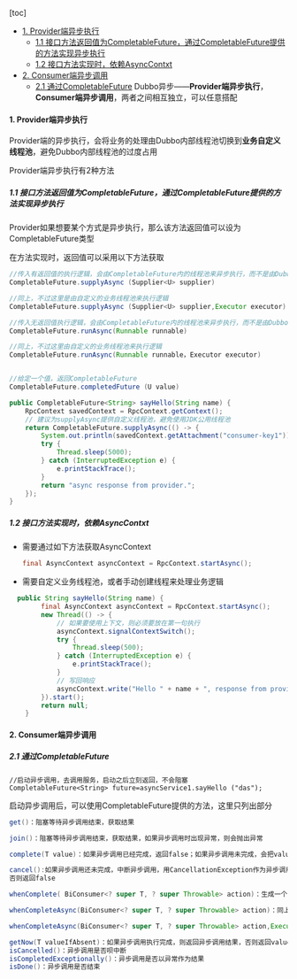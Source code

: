 [toc]

- [1. Provider端异步执行](#1-provider端异步执行)
  - [1.1 接口方法返回值为CompletableFuture，通过CompletableFuture提供的方法实现异步执行](#11-接口方法返回值为completablefuture通过completablefuture提供的方法实现异步执行)
  - [1.2 接口方法实现时，依赖AsyncContxt](#12-接口方法实现时依赖asynccontxt)
- [2. Consumer端异步调用](#2-consumer端异步调用)
  - [2.1 通过CompletableFuture](#21-通过completablefuture)
Dubbo异步——**Provider端异步执行**，**Consumer端异步调用**，两者之间相互独立，可以任意搭配



#### 1. Provider端异步执行

Provider端的异步执行，会将业务的处理由Dubbo内部线程池切换到**业务自定义线程池**，避免Dubbo内部线程池的过度占用

Provider端异步执行有2种方法

##### 1.1 接口方法返回值为CompletableFuture，通过CompletableFuture提供的方法实现异步执行

Provider如果想要某个方式是异步执行，那么该方法返回值可以设为CompletableFuture<T>类型

在方法实现时，返回值可以采用以下方法获取

```java
//传入有返回值的执行逻辑，会由CompletableFuture内的线程池来异步执行，而不是由Dubbo内部线程池来执行，执行完成后，会将执行逻辑的返回值封装进CompletableFuture
CompletableFuture.supplyAsync (Supplier<U> supplier)

//同上，不过这里是由自定义的业务线程池来执行逻辑
CompletableFuture.supplyAsync (Supplier<U> supplier,Executor executor)

//传入无返回值执行逻辑，会由CompletableFuture内的线程池来异步执行，而不是由Dubbo内部线程池来执行，适用于不需要返回值的异步执行
CompletableFuture.runAsync(Runnable runnable)

//同上，不过这里由自定义的业务线程池来执行逻辑
CompletableFuture.runAsync(Runnable runnable，Executor executor)


//给定一个值，返回CompletableFuture
CompletableFuture.completedFuture (U value)

```

```java
public CompletableFuture<String> sayHello(String name) {
    RpcContext savedContext = RpcContext.getContext();
    // 建议为supplyAsync提供自定义线程池，避免使用JDK公用线程池
    return CompletableFuture.supplyAsync(() -> {
        System.out.println(savedContext.getAttachment("consumer-key1"));
        try {
            Thread.sleep(5000);
        } catch (InterruptedException e) {
            e.printStackTrace();
        }
        return "async response from provider.";
    });
}
```



##### 1.2 接口方法实现时，依赖AsyncContxt

* 需要通过如下方法获取AsyncContext

  ```java
  final AsyncContext asyncContext = RpcContext.startAsync();
  ```

* 需要自定义业务线程池，或者手动创建线程来处理业务逻辑

```java
  public String sayHello(String name) {
        final AsyncContext asyncContext = RpcContext.startAsync();
        new Thread(() -> {
            // 如果要使用上下文，则必须要放在第一句执行
            asyncContext.signalContextSwitch();
            try {
                Thread.sleep(500);
            } catch (InterruptedException e) {
                e.printStackTrace();
            }
            // 写回响应
            asyncContext.write("Hello " + name + ", response from provider.");
        }).start();
        return null;
    }
```



#### 2. Consumer端异步调用

##### 2.1 通过CompletableFuture

```
//启动异步调用，去调用服务，启动之后立刻返回，不会阻塞
CompletableFuture<String> future=asyncService1.sayHello ("das");
```

启动异步调用后，可以使用CompletableFuture提供的方法，这里只列出部分

```java
get()：阻塞等待异步调用结束，获取结果

join()：阻塞等待异步调用结束，获取结果，如果异步调用时出现异常，则会抛出异常

complete(T value)：如果异步调用已经完成，返回false；如果异步调用未完成，会把value设置为异步调用的返回值，如果再调用get()，获得的就是value，然后返回true

cancel():如果异步调用还未完成，中断异步调用，用CancellationException作为异步调用的结果，返回true
否则返回false

whenComplete( BiConsumer<? super T, ? super Throwable> action)：生成一个CompletionStage对象，当异步调用执行完毕时，会将异步调用执行结果(如果没有就为null)，和异常(如果没有就为null)传递给action，然后执行action的逻辑

whenCompleteAsync(BiConsumer<? super T, ? super Throwable> action)：同上，不同的是，action交由CompletableFuture的线程池执行

whenCompleteAsync(BiConsumer<? super T, ? super Throwable> action,Executor executor)同上，不同的是由自定义线程池执行action逻辑

getNow(T valueIfAbsent)：如果异步调用执行完成，则返回异步调用结果，否则返回valueIfAbsent
isCancelled()：异步调用是否呗中断
isCompletedExceptionally()：异步调用是否以异常作为结果
isDone()：异步调用是否结束
```

